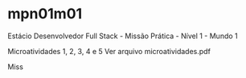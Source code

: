 # mpn01m01
Estácio Desenvolvedor Full Stack - Missão Prática - Nível 1 - Mundo 1

Microatividades 1, 2, 3, 4 e 5
Ver arquivo microatividades.pdf

Miss
